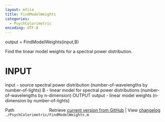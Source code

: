 ```yaml
---
layout: mfile
title: FindModelWeights
categories:
  - PsychColorimetric
encoding: UTF-8
---
```


output = FindModelWeights\(input,B\)

Find the linear model weights for a spectral
power distribution.

# INPUT
  input - source spectral power distribution
          \(number-of-wavelengths by number-of-lights\)
  B - linear model for spectral power distributions
          \(number-of-wavelengths by n-dimension\)
OUTPUT
  output - linear model weights
           \(n-dimension by number-of-lights\)


<div class="code_header" style="text-align:right;">
  <span style="float:left;">Path&nbsp;&nbsp;</span> <span class="counter">Retrieve <a href=
  "https://raw.github.com/Psychtoolbox-3/Psychtoolbox-3/beta/./PsychColorimetric/FindModelWeights.m">current version from GitHub</a> | View <a href=
  "https://github.com/Psychtoolbox-3/Psychtoolbox-3/commits/beta/./PsychColorimetric/FindModelWeights.m">changelog</a></span>
</div>
<div class="code">
  <code>./PsychColorimetric/FindModelWeights.m</code>
</div>
